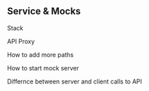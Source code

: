 ## Service & Mocks

Stack

API Proxy

How to add more paths

How to start mock server

Differnce between server and client calls to API
